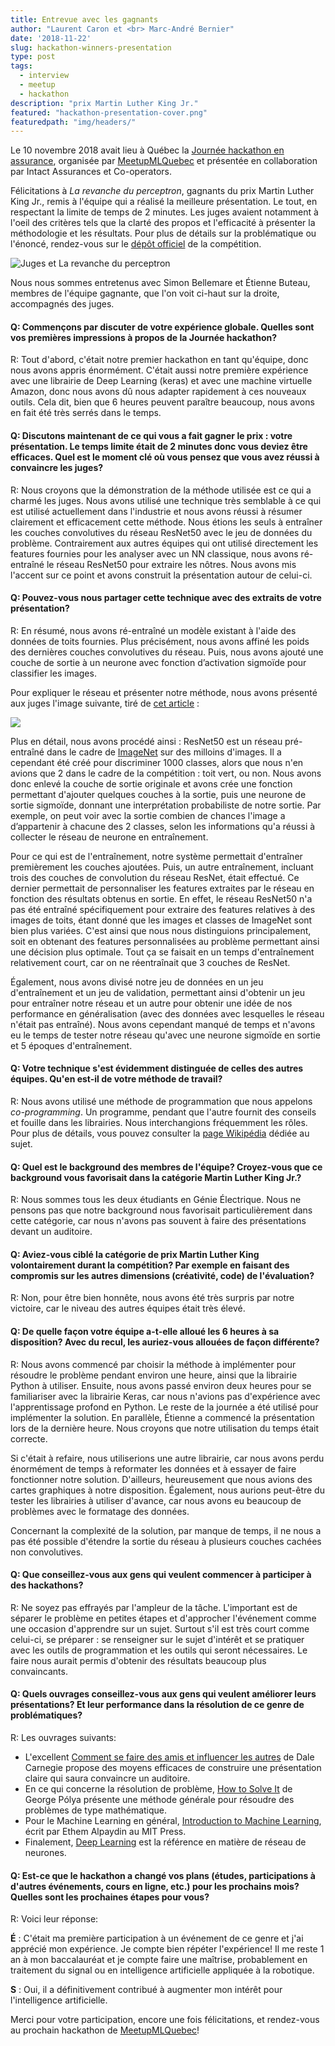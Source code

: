 ```yaml
---
title: Entrevue avec les gagnants
author: "Laurent Caron et <br> Marc-André Bernier"
date: '2018-11-22'
slug: hackathon-winners-presentation
type: post
tags:
  - interview
  - meetup
  - hackathon
description: "prix Martin Luther King Jr."
featured: "hackathon-presentation-cover.png"
featuredpath: "img/headers/"
---
```


Le 10 novembre 2018 avait lieu à Québec la [Journée hackathon en assurance](https://www.facebook.com/events/185652975580020/), organisée par [MeetupMLQuebec](https://www.facebook.com/MeetupMLQuebec) et présentée en collaboration par Intact Assurances et Co-operators.

Félicitations à *La revanche du perceptron*, gagnants du prix Martin Luther King Jr., remis à l'équipe qui a réalisé la meilleure présentation. Le tout, en respectant la limite de temps de 2 minutes. Les juges avaient notamment à l'oeil des critères tels que la clarté des propos et l'efficacité à présenter la méthodologie et les résultats. Pour plus de détails sur la problématique ou l'énoncé, rendez-vous sur le [dépôt officiel](https://github.com/dot-layer/meetup-ML-assurance-hackathon) de la compétition.

![Juges et La revanche du perceptron](MeetupMLQuebec2018_053.jpg)

Nous nous sommes entretenus avec Simon Bellemare et Étienne Buteau, membres de l'équipe gagnante, que l'on voit ci-haut sur la droite, accompagnés des juges.

#### Q: Commençons par discuter de votre expérience globale. Quelles sont vos premières impressions à propos de la Journée hackathon?

R: Tout d'abord, c'était notre premier hackathon en tant qu'équipe, donc nous avons appris énormément. C'était aussi notre première expérience avec une librairie de Deep Learning (keras) et avec une machine virtuelle Amazon, donc nous avons dû nous adapter rapidement à ces nouveaux outils. Cela dit, bien que 6 heures peuvent paraître beaucoup, nous avons en fait été très serrés dans le temps.

#### Q: Discutons maintenant de ce qui vous a fait gagner le prix : votre présentation. Le temps limite était de 2 minutes donc vous deviez être efficaces. Quel est le moment clé où vous pensez que vous avez réussi à convaincre les juges?

R: Nous croyons que la démonstration de la méthode utilisée est ce qui a charmé les juges. Nous avons utilisé une technique très semblable à ce qui est utilisé actuellement dans l'industrie et nous avons réussi à résumer clairement et efficacement cette méthode. Nous étions les seuls à entraîner les couches convolutives du réseau ResNet50 avec le jeu de données du problème. Contrairement aux autres équipes qui ont utilisé directement les features fournies pour les analyser avec un NN classique, nous avons ré-entraîné le réseau ResNet50 pour extraire les nôtres. Nous avons mis l'accent sur ce point et avons construit la présentation autour de celui-ci.

#### Q: Pouvez-vous nous partager cette technique avec des extraits de votre présentation?

R: En résumé, nous avons ré-entraîné un modèle existant à l'aide des données de toits fournies. Plus précisément, nous avons affiné les poids des dernières couches convolutives du réseau. Puis, nous avons ajouté une couche de sortie à un neurone avec fonction d’activation sigmoïde pour classifier les images.

Pour expliquer le réseau et présenter notre méthode, nous avons présenté aux juges l'image suivante, tiré de [cet article](https://www.groundai.com/media/arxiv_projects/23387/) :

![](https://www.groundai.com/media/arxiv_projects/23387/res50.svg)

Plus en détail, nous avons procédé ainsi : ResNet50 est un réseau pré-entraîné dans le cadre de [ImageNet](https://www.quora.com/What-is-the-ImageNet-competition) sur des milloins d'images.  Il a cependant été créé pour discriminer 1000 classes, alors que nous n'en avions que 2 dans le cadre de la compétition : toit vert, ou non.  Nous avons donc enlevé la couche de sortie originale
et avons crée une fonction permettant d'ajouter quelques couches à la sortie, puis une neurone de sortie sigmoïde, donnant une interprétation probabiliste de notre sortie.  Par exemple, on peut voir avec la 
sortie combien de chances l'image a d’appartenir à chacune des 2 classes, selon les informations qu'a réussi à collecter le réseau de neurone en entraînement.

Pour ce qui est de l'entraînement, notre système permettait 
d'entraîner premièrement les couches ajoutées. Puis, un autre entraînement, incluant trois des couches de convolution du réseau ResNet, était effectué.  Ce dernier permettait de personnaliser les features
extraites par le réseau en fonction des résultats obtenus en sortie.  En effet, le réseau ResNet50 n'a pas été entraîné spécifiquement pour extraire des features relatives à des images de toits, étant donné que les images et classes de ImageNet sont bien plus variées. C'est ainsi que nous nous distinguions principalement, soit en obtenant des features personnalisées au problème permettant ainsi une décision plus optimale. Tout ça se faisait en un temps
d'entraînement relativement court, car on ne réentraînait que 3 couches de ResNet.

Également, nous avons divisé notre jeu de données en un jeu d'entraînement et un jeu de validation, permettant ainsi d'obtenir un jeu
pour entraîner notre réseau et un autre pour obtenir une idée de nos performance en généralisation (avec des données avec lesquelles le réseau n'était pas entraîné).  Nous avons cependant manqué de temps et n'avons eu le 
temps de tester notre réseau qu'avec une neurone sigmoïde en sortie et 5 époques d'entraînement.

#### Q: Votre technique s'est évidemment distinguée de celles des autres équipes. Qu'en est-il de votre méthode de travail?

R: Nous avons utilisé une méthode de programmation que nous appelons *co-programming*. Un programme, pendant que l'autre fournit des conseils et fouille dans les librairies. Nous interchangions fréquemment les rôles. Pour plus de détails, vous pouvez consulter la [page Wikipédia](https://fr.wikipedia.org/wiki/Programmation_en_bin%C3%B4me) dédiée au sujet.

#### Q: Quel est le background des membres de l'équipe? Croyez-vous que ce background vous favorisait dans la catégorie Martin Luther King Jr.?

R: Nous sommes tous les deux étudiants en Génie Électrique. Nous ne pensons pas que notre background nous favorisait particulièrement dans cette catégorie, car nous n'avons pas souvent à faire des présentations devant un auditoire.

#### Q: Aviez-vous ciblé la catégorie de prix Martin Luther King volontairement durant la compétition? Par exemple en faisant des compromis sur les autres dimensions (créativité, code) de l'évaluation?

R: Non, pour être bien honnête, nous avons été très surpris par notre victoire, car le niveau des autres équipes était très élevé. 

#### Q: De quelle façon votre équipe a-t-elle alloué les 6 heures à sa disposition? Avec du recul, les auriez-vous allouées de façon différente?

R: Nous avons commencé par choisir la méthode à implémenter pour résoudre le problème pendant environ une heure, ainsi que la librairie Python à utiliser. Ensuite, nous avons passé environ deux heures pour se familiariser avec la librairie Keras, car nous n'avions pas d'expérience avec l'apprentissage profond en Python. Le reste de la journée a été utilisé pour implémenter la solution. En parallèle, Étienne a commencé la présentation lors de la dernière heure. Nous croyons que notre utilisation du temps était correcte.

Si c'était à refaire, nous utiliserions une autre librairie, car nous avons perdu énormément de temps à reformater les données et à essayer de faire fonctionner notre solution. D'ailleurs, heureusement que nous avions des cartes graphiques à notre disposition. Également, nous aurions peut-être du tester les librairies à utiliser d'avance, car nous avons eu beaucoup de problèmes avec le formatage des données.

Concernant la complexité de la solution, par manque de temps, il ne nous a pas été possible d'étendre la sortie du réseau à plusieurs couches cachées non convolutives.

#### Q: Que conseillez-vous aux gens qui veulent commencer à participer à des hackathons?

R: Ne soyez pas effrayés par l'ampleur de la tâche. L'important est de séparer le problème en petites étapes et d'approcher l'événement comme une occasion d'apprendre sur un sujet. Surtout s'il est très court comme celui-ci, se préparer : se renseigner sur le sujet d'intérêt et se pratiquer avec les outils de programmation et les outils qui seront nécessaires. Le faire nous aurait permis d'obtenir des résultats beaucoup plus convaincants.

#### Q: Quels ouvrages conseillez-vous aux gens qui veulent améliorer leurs présentations? Et leur performance dans la résolution de ce genre de problématiques?

R: Les ouvrages suivants:

- L'excellent [Comment se faire des amis et influencer les autres](http://www.editions-homme.com/comment-se-faire-amis-influencer-autres-nouvelle-edition/dale-carnegie/livre/9782764010310) de Dale Carnegie propose des moyens efficaces de construire une présentation claire qui saura convaincre un auditoire.
- En ce qui concerne la résolution de problème, [How to Solve It](https://press.princeton.edu/titles/669.html) de George Pólya présente une méthode générale pour résoudre des problèmes de type mathématique.
- Pour le Machine Learning en général, [Introduction to Machine Learning](https://mitpress.mit.edu/books/introduction-machine-learning), écrit par Ethem Alpaydin au MIT Press.
- Finalement, [Deep Learning](https://www.deeplearningbook.org/) est la référence en matière de réseau de neurones.  

#### Q: Est-ce que le hackathon a changé vos plans (études, participations à d'autres événements, cours en ligne, etc.) pour les prochains mois? Quelles sont les prochaines étapes pour vous?

R: Voici leur réponse:

**É** : C'était ma première participation à un événement de ce genre et j'ai apprécié mon expérience. Je compte bien répéter l'expérience! Il me reste 1 an à mon baccalauréat et je compte faire une maîtrise, probablement en traitement du signal ou en intelligence artificielle appliquée à la robotique.

**S** : Oui, il a définitivement contribué à augmenter mon intérêt pour l'intelligence artificielle.



Merci pour votre participation, encore une fois félicitations, et rendez-vous au prochain hackathon de [MeetupMLQuebec](https://www.facebook.com/MeetupMLQuebec)!

